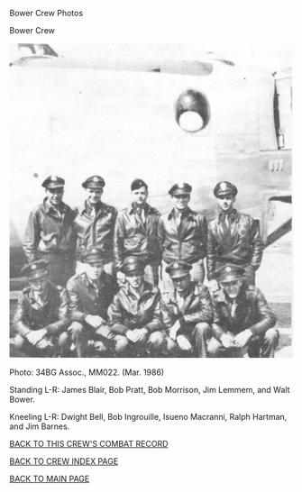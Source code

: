 
Bower Crew Photos






 




Bower Crew  
  

![](Bower.jpg)  

Photo: 34BG Assoc., MM022. (Mar. 1986\)  

Standing L-R: James Blair, Bob Pratt, Bob Morrison, Jim Lemmem, and Walt Bower.  

Kneeling L-R: Dwight Bell, Bob Ingrouille, Isueno Macranni, Ralph Hartman, and Jim Barnes.
  
  

[BACK TO THIS CREW'S COMBAT RECORD](ValorToVictory/crews/Bower.md)  

[BACK TO CREW INDEX PAGE](ValorToVictory/000crews.md)  

[BACK TO MAIN PAGE](ValorToVictory/index.html)


